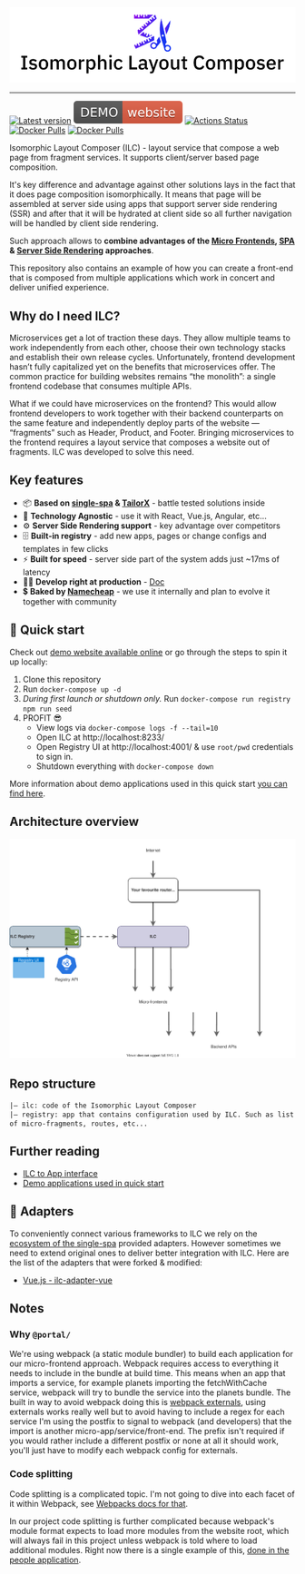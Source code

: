 ![Isomorphic Layout Composer logo](brand/cover_small.png)

----

[![Latest version](https://badgen.net/github/tag/namecheap/ilc?label=Latest%20version&color=green&cache=900)](https://github.com/namecheap/ilc/releases)
[![Demo website](./docs/assets/demo-website.svg)](http://demo.microfrontends.online/)
[![Actions Status](https://github.com/namecheap/ilc/workflows/CI/badge.svg)](https://github.com/namecheap/ilc/actions)
[![Docker Pulls](https://badgen.net/docker/pulls/namecheap/ilc?icon=docker&label=ILC%20pulls)](https://hub.docker.com/r/namecheap/ilc)
[![Docker Pulls](https://badgen.net/docker/pulls/namecheap/ilc_registry?icon=docker&label=ILC%20registry%20pulls)](https://hub.docker.com/r/namecheap/ilc_registry)

Isomorphic Layout Composer (ILC) - layout service that compose a web page from fragment services. 
It supports client/server based page composition.

It's key difference and advantage against other solutions lays in the fact that it does page composition isomorphically.
It means that page will be assembled at server side using apps that support server side rendering (SSR) and after that 
it will be hydrated at client side so all further navigation will be handled by client side rendering.

Such approach allows to **combine advantages of the 
[Micro Frontends](https://martinfowler.com/articles/micro-frontends.html), 
[SPA](https://en.wikipedia.org/wiki/Single-page_application) & 
[Server Side Rendering](https://developers.google.com/web/updates/2019/02/rendering-on-the-web#server-rendering) approaches**.

This repository also contains an example of how you can create a front-end that is composed from multiple 
applications which work in concert and deliver unified experience.

## Why do I need ILC?

Microservices get a lot of traction these days. They allow multiple teams to work independently from each other, choose 
their own technology stacks and establish their own release cycles. Unfortunately, frontend development hasn’t fully capitalized 
yet on the benefits that microservices offer. The common practice for building websites remains “the monolith”: a single frontend 
codebase that consumes multiple APIs.

What if we could have microservices on the frontend? This would allow frontend developers to work together with their backend 
counterparts on the same feature and independently deploy parts of the website — “fragments” such as Header, Product, and Footer. 
Bringing microservices to the frontend requires a layout service that composes a website out of fragments. ILC was developed to solve this need.

## Key features

* 📦 **Based on [single-spa](https://single-spa.js.org/) & [TailorX](https://github.com/StyleT/tailorx)** - battle tested solutions inside
* 📱 **Technology Agnostic** - use it with React, Vue.js, Angular, etc...
* ⚙️ **Server Side Rendering support** - key advantage over competitors
* 🗄 **Built-in registry** - add new apps, pages or change configs and templates in few clicks
* ⚡️ **Built for speed** - server side part of the system adds just ~17ms of latency
* 👨‍💻 **Develop right at production** - [Doc](https://github.com/namecheap/ilc/blob/master/docs/develop_at_production.md)
* 💲 **Baked by [Namecheap](https://www.namecheap.com/about/mission-vision-values/)** - we use it internally and plan to evolve it together with community

## 🚀 Quick start

Check out [demo website available online](http://demo.microfrontends.online/) or go through the steps to spin it up locally:

1. Clone this repository
1. Run `docker-compose up -d`
1. _During first launch or shutdown only._ Run `docker-compose run registry npm run seed`
1. PROFIT 😎
    * View logs via `docker-compose logs -f --tail=10`
    * Open ILC at http://localhost:8233/
    * Open Registry UI at http://localhost:4001/ & use `root/pwd` credentials to sign in.
    * Shutdown everything with `docker-compose down`

More information about demo applications used in this quick start [you can find here](https://github.com/namecheap/ilc-demo-apps).

## Architecture overview

![ILC Architecture overview](docs/assets/ILC-Architecture.svg)

## Repo structure
```
|– ilc: code of the Isomorphic Layout Composer
|– registry: app that contains configuration used by ILC. Such as list of micro-fragments, routes, etc...
```

## Further reading

* [ILC to App interface](docs/ilc_app_interface.md)
* [Demo applications used in quick start](https://github.com/namecheap/ilc-demo-apps)

## 🔌 Adapters
To conveniently connect various frameworks to ILC we rely on the [ecosystem of the single-spa](https://single-spa.js.org/docs/ecosystem)
provided adapters. However sometimes we need to extend original ones to deliver better integration with ILC. 
Here are the list of the adapters that were forked & modified:

*  [Vue.js - ilc-adapter-vue](https://github.com/namecheap/ilc-adapter-vue)

## Notes

### Why `@portal/`
We're using webpack (a static module bundler) to build each application for our micro-frontend approach. Webpack requires
access to everything it needs to include in the bundle at build time. This means when an app that imports a service,
for example planets importing the fetchWithCache service, webpack will try to bundle the service into the planets bundle.
The built in way to avoid webpack doing this is [webpack externals](https://webpack.js.org/configuration/externals/), 
using externals works really well but to avoid having to include a regex for each service I'm using the postfix to signal 
to webpack (and developers) that the import is another micro-app/service/front-end. The prefix isn't required if you 
would rather include a different postfix or none at all it should work, you'll just have to modify each webpack config 
for externals.

### Code splitting
Code splitting is a complicated topic. I'm not going to dive into each facet of it within Webpack, see [Webpacks docs for 
that](https://webpack.js.org/guides/code-splitting/).

In our project code splitting is further complicated because webpack's module format expects to load more modules from 
the website root, which will always fail in this project unless webpack is told where to load additional modules. Right
now there is a single example of this, [done in the people application](./devFragments/people/src/people.js#L10).
